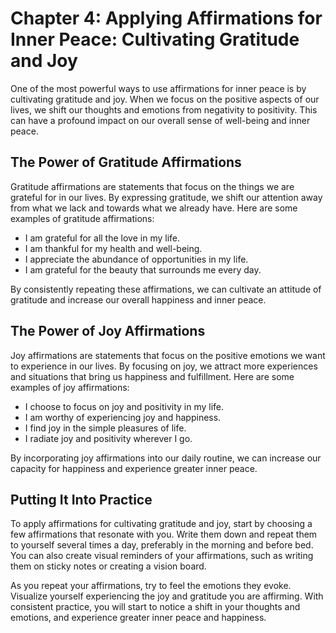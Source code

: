 Chapter 4: Applying Affirmations for Inner Peace: Cultivating Gratitude and Joy
===============================================================================

One of the most powerful ways to use affirmations for inner peace is by cultivating gratitude and joy. When we focus on the positive aspects of our lives, we shift our thoughts and emotions from negativity to positivity. This can have a profound impact on our overall sense of well-being and inner peace.

The Power of Gratitude Affirmations
-----------------------------------

Gratitude affirmations are statements that focus on the things we are grateful for in our lives. By expressing gratitude, we shift our attention away from what we lack and towards what we already have. Here are some examples of gratitude affirmations:

* I am grateful for all the love in my life.
* I am thankful for my health and well-being.
* I appreciate the abundance of opportunities in my life.
* I am grateful for the beauty that surrounds me every day.

By consistently repeating these affirmations, we can cultivate an attitude of gratitude and increase our overall happiness and inner peace.

The Power of Joy Affirmations
-----------------------------

Joy affirmations are statements that focus on the positive emotions we want to experience in our lives. By focusing on joy, we attract more experiences and situations that bring us happiness and fulfillment. Here are some examples of joy affirmations:

* I choose to focus on joy and positivity in my life.
* I am worthy of experiencing joy and happiness.
* I find joy in the simple pleasures of life.
* I radiate joy and positivity wherever I go.

By incorporating joy affirmations into our daily routine, we can increase our capacity for happiness and experience greater inner peace.

Putting It Into Practice
------------------------

To apply affirmations for cultivating gratitude and joy, start by choosing a few affirmations that resonate with you. Write them down and repeat them to yourself several times a day, preferably in the morning and before bed. You can also create visual reminders of your affirmations, such as writing them on sticky notes or creating a vision board.

As you repeat your affirmations, try to feel the emotions they evoke. Visualize yourself experiencing the joy and gratitude you are affirming. With consistent practice, you will start to notice a shift in your thoughts and emotions, and experience greater inner peace and happiness.
